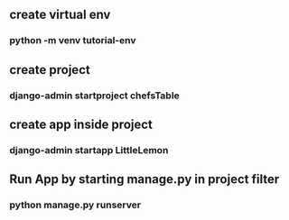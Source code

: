 ## create virtual env
### python -m venv tutorial-env
## create project 
### django-admin startproject chefsTable
## create app inside project
### django-admin startapp LittleLemon
## Run App by starting manage.py in project filter
### python manage.py runserver